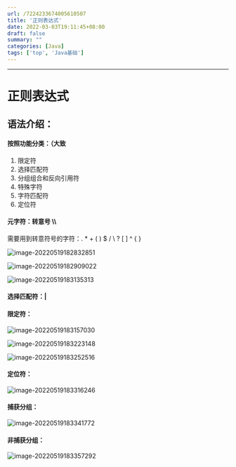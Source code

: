 ```yaml
---
url: /7224233674005610507
title: '正则表达式'
date: 2022-03-03T19:11:45+08:00
draft: false
summary: ""
categories: [Java]
tags: ['top', 'Java基础']
---
```


<hr>

# 正则表达式

## 语法介绍：

#### 按照功能分类：（大致

1. 限定符
2. 选择匹配符
3. 分组组合和反向引用符
4. 特殊字符
5. 字符匹配符
6. 定位符

#### 元字符：转意号 \\\

需要用到转意符号的字符：. * + ( ) $ / \ ? [ ] ^ { }

![image-20220519182832851](https://cdn.jsdelivr.net/gh/zrgzs/images@main/images/2024%2F07%2F31%2F09-27-02-7f7d770c29d8e86cd971c7c7a8d8aa8c-image-20220519182832851-cb04a6.png)

![image-20220519182909022](https://cdn.jsdelivr.net/gh/zrgzs/images@main/images/2024%2F07%2F31%2F09-27-02-e00ceb732b06eb749943f8e36e3bab35-image-20220519182909022-d42edb.png)

![image-20220519183135313](https://cdn.jsdelivr.net/gh/zrgzs/images@main/images/2024%2F07%2F31%2F09-27-02-26de4c501e99cb6872d5d88b1c419824-image-20220519183135313-3933e2.png)

#### 选择匹配符：|

#### 限定符：

![image-20220519183157030](https://cdn.jsdelivr.net/gh/zrgzs/images@main/images/2024%2F07%2F31%2F09-27-02-20aa43ae02d514130ce17f3bca551b8f-image-20220519183157030-751c4f.png)

![image-20220519183223148](https://cdn.jsdelivr.net/gh/zrgzs/images@main/images/2024%2F07%2F31%2F09-27-02-a3ea47f9c1804f20f10982bd206f8214-image-20220519183223148-1e66dc.png)

![image-20220519183252516](https://cdn.jsdelivr.net/gh/zrgzs/images@main/images/2024%2F07%2F31%2F09-27-02-4d144d2ee370e757b0c392552290af3b-image-20220519183252516-9fcee2.png)

#### 定位符：

![image-20220519183316246](https://cdn.jsdelivr.net/gh/zrgzs/images@main/images/2024%2F07%2F31%2F09-27-02-8bf10b408c5c83dd66e0d158fdb8f2be-image-20220519183316246-9dd910.png)

#### 捕获分组：

![image-20220519183341772](https://cdn.jsdelivr.net/gh/zrgzs/images@main/images/2024%2F07%2F31%2F09-27-02-012f280ea55b41294e0d9582894ca437-image-20220519183341772-2bac0b.png)

#### 非捕获分组：

![image-20220519183357292](https://cdn.jsdelivr.net/gh/zrgzs/images@main/images/2024%2F07%2F31%2F09-27-02-e5919f67770f9dd760a290d2070f64de-image-20220519183357292-ec45a2.png)

